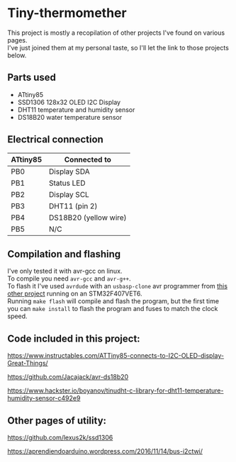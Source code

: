 # Tiny-thermomether

This project is mostly a recopilation of other projects I've found on various pages.  
I've just joined them at my personal taste, so I'll let the link to those projects below.  


## Parts used

+ ATtiny85
+ SSD1306 128x32 OLED I2C Display
+ DHT11 temperature and humidity sensor
+ DS18B20 water temperature sensor


## Electrical connection

ATtiny85  | Connected to
--------- | ---------------------
PB0       | Display SDA
PB1       | Status LED
PB2       | Display SCL
PB3       | DHT11 (pin 2)
PB4       | DS18B20 (yellow wire)
PB5       | N/C


## Compilation and flashing

I've only tested it with avr-gcc on linux.  
To compile you need `avr-gcc` and `avr-g++`.  
To flash it I've used `avrdude` with an `usbasp-clone` avr programmer from [this other project](https://github.com/feer9/FASTUSBasp) running on an STM32F407VET6.  
Running `make flash` will compile and flash the program, but the first time you can `make install` to flash the program and fuses to match the clock speed.  

## Code included in this project:

https://www.instructables.com/ATTiny85-connects-to-I2C-OLED-display-Great-Things/

https://github.com/Jacajack/avr-ds18b20

https://www.hackster.io/boyanov/tinudht-c-library-for-dht11-temperature-humidity-sensor-c492e9


## Other pages of utility:

https://github.com/lexus2k/ssd1306

https://aprendiendoarduino.wordpress.com/2016/11/14/bus-i2ctwi/

